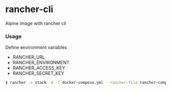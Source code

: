 # rancher-cli

Alpine image with rancher cli

### Usage

Define environment variables

* RANCHER_URL
* RANCHER_ENVIRONMENT
* RANCHER_ACCESS_KEY
* RANCHER_SECRET_KEY

```bash
$ rancher -s stack -d -f docker-compose.yml --rancher-file rancher-compose.yml
```
